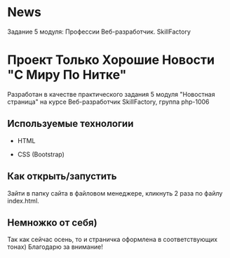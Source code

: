 # News
Задание 5 модуля: Профессии Веб-разработчик. SkillFactory

# Проект Только Хорошие Новости "С Миру По Нитке"

Разработан в качестве практического задания 5 модуля "Новостная страница" на курсе Веб-разработчик SkillFactory, группа php-1006

## Используемые технологии

* HTML

* CSS (Bootstrap)

## Как открыть/запустить

Зайти в папку сайта в файловом менеджере, кликнуть 2 раза по файлу index.html.

## Немножко от себя)

Так как сейчас осень, то и страничка оформлена в соответствующих тонах)
Благодарю за внимание!
